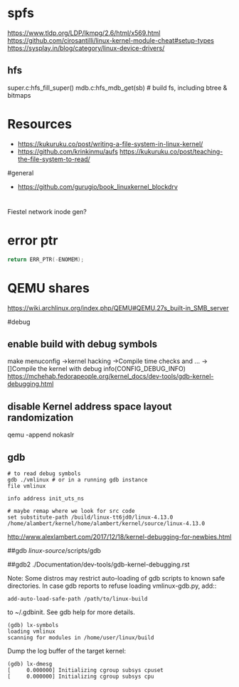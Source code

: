 # spfs

https://www.tldp.org/LDP/lkmpg/2.6/html/x569.html
https://github.com/cirosantilli/linux-kernel-module-cheat#setup-types
https://sysplay.in/blog/category/linux-device-drivers/


## hfs
super.c:hfs_fill_super()
  mdb.c:hfs_mdb_get(sb) # build fs, including btree & bitmaps

# Resources
- https://kukuruku.co/post/writing-a-file-system-in-linux-kernel/
- https://github.com/krinkinmu/aufs
  https://kukuruku.co/post/teaching-the-file-system-to-read/

#general
- https://github.com/gurugio/book_linuxkernel_blockdrv

#
Fiestel network inode gen?

# error ptr
```c
return ERR_PTR(-ENOMEM);
```

# QEMU shares
https://wiki.archlinux.org/index.php/QEMU#QEMU.27s_built-in_SMB_server

#debug

## enable build with debug symbols
make menuconfig
  ->kernel hacking
  ->Compile time checks and ...
  ->[]Compile the kernel with debug info(CONFIG_DEBUG_INFO)
https://mchehab.fedorapeople.org/kernel_docs/dev-tools/gdb-kernel-debugging.html

## disable Kernel address space layout randomization
qemu -append nokaslr

## gdb
```gdb
# to read debug symbols
gdb ./vmlinux # or in a running gdb instance
file vmlinux

info address init_uts_ns

# maybe remap where we look for src code
set substitute-path /build/linux-tt6jd0/linux-4.13.0 /home/alambert/kernel/home/alambert/kernel/source/linux-4.13.0
```
http://www.alexlambert.com/2017/12/18/kernel-debugging-for-newbies.html

##gdb
*linux-source*/scripts/gdb

##gdb2
./Documentation/dev-tools/gdb-kernel-debugging.rst

Note: Some distros may restrict auto-loading of gdb scripts to known safe
directories. In case gdb reports to refuse loading vmlinux-gdb.py, add::

```
add-auto-load-safe-path /path/to/linux-build
```

to ~/.gdbinit. See gdb help for more details.

```
(gdb) lx-symbols
loading vmlinux
scanning for modules in /home/user/linux/build
```

Dump the log buffer of the target kernel:
```
(gdb) lx-dmesg
[     0.000000] Initializing cgroup subsys cpuset
[     0.000000] Initializing cgroup subsys cpu
```

